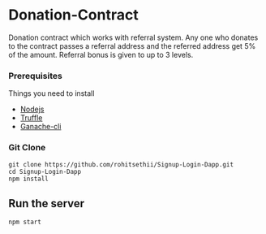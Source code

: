 # Donation-Contract

Donation contract which works with referral system. Any one who donates to the contract passes a referral address and the referred address get 5% of the amount. Referral bonus is given to up to 3 levels. 

### Prerequisites

Things you need to install


* [Nodejs](https://nodejs.org/en/download) 
* [Truffle](https://truffleframework.com/docs/truffle/getting-started/installation)
* [Ganache-cli](https://truffleframework.com/ganache)


### Git Clone

```
git clone https://github.com/rohitsethii/Signup-Login-Dapp.git
cd Signup-Login-Dapp
npm install
```

## Run the server

```
npm start
```
